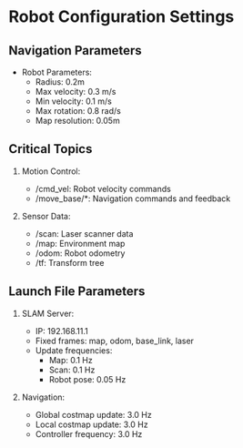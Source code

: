 # Robot Configuration Settings

## Navigation Parameters
- Robot Parameters:
  * Radius: 0.2m
  * Max velocity: 0.3 m/s
  * Min velocity: 0.1 m/s
  * Max rotation: 0.8 rad/s
  * Map resolution: 0.05m

## Critical Topics
1. Motion Control:
   - /cmd_vel: Robot velocity commands
   - /move_base/*: Navigation commands and feedback

2. Sensor Data:
   - /scan: Laser scanner data
   - /map: Environment map
   - /odom: Robot odometry
   - /tf: Transform tree

## Launch File Parameters
1. SLAM Server:
   - IP: 192.168.11.1
   - Fixed frames: map, odom, base_link, laser
   - Update frequencies:
     * Map: 0.1 Hz
     * Scan: 0.1 Hz
     * Robot pose: 0.05 Hz

2. Navigation:
   - Global costmap update: 3.0 Hz
   - Local costmap update: 3.0 Hz
   - Controller frequency: 3.0 Hz
